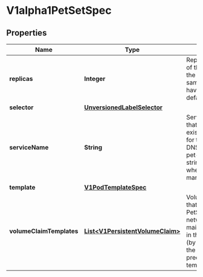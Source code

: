 
# V1alpha1PetSetSpec

## Properties
Name | Type | Description | Notes
------------ | ------------- | ------------- | -------------
**replicas** | **Integer** | Replicas is the desired number of replicas of the given Template. These are replicas in the sense that they are instantiations of the same Template, but individual replicas also have a consistent identity. If unspecified, defaults to 1. |  [optional]
**selector** | [**UnversionedLabelSelector**](UnversionedLabelSelector.md) |  |  [optional]
**serviceName** | **String** | ServiceName is the name of the service that governs this PetSet. This service must exist before the PetSet, and is responsible for the network identity of the set. Pets get DNS/hostnames that follow the pattern: pet-specific-string.serviceName.default.svc.cluster.local where \&quot;pet-specific-string\&quot; is managed by the PetSet controller. | 
**template** | [**V1PodTemplateSpec**](V1PodTemplateSpec.md) |  | 
**volumeClaimTemplates** | [**List&lt;V1PersistentVolumeClaim&gt;**](V1PersistentVolumeClaim.md) | VolumeClaimTemplates is a list of claims that pets are allowed to reference. The PetSet controller is responsible for mapping network identities to claims in a way that maintains the identity of a pet. Every claim in this list must have at least one matching (by name) volumeMount in one container in the template. A claim in this list takes precedence over any volumes in the template, with the same name. |  [optional]



